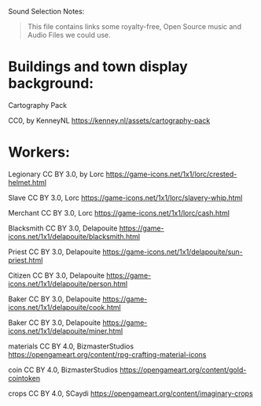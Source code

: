 Sound Selection Notes:

> This file contains links some royalty-free, Open Source music and Audio Files we could use.

# Buildings and town display background:

Cartography Pack

CC0, by KenneyNL
https://kenney.nl/assets/cartography-pack

# Workers:

Legionary
CC BY 3.0, by Lorc
https://game-icons.net/1x1/lorc/crested-helmet.html

Slave
CC BY 3.0, Lorc
https://game-icons.net/1x1/lorc/slavery-whip.html

Merchant
CC BY 3.0, Lorc
https://game-icons.net/1x1/lorc/cash.html

Blacksmith
CC BY 3.0, Delapouite
https://game-icons.net/1x1/delapouite/blacksmith.html

Priest
CC BY 3.0, Delapouite
https://game-icons.net/1x1/delapouite/sun-priest.html

Citizen
CC BY 3.0, Delapouite
https://game-icons.net/1x1/delapouite/person.html

Baker
CC BY 3.0, Delapouite
https://game-icons.net/1x1/delapouite/cook.html

Baker
CC BY 3.0, Delapouite
https://game-icons.net/1x1/delapouite/miner.html

materials
CC BY 4.0, BizmasterStudios
https://opengameart.org/content/rpg-crafting-material-icons

coin
CC BY 4.0, BizmasterStudios
https://opengameart.org/content/gold-cointoken

crops
CC BY 4.0, SCaydi
https://opengameart.org/content/imaginary-crops
